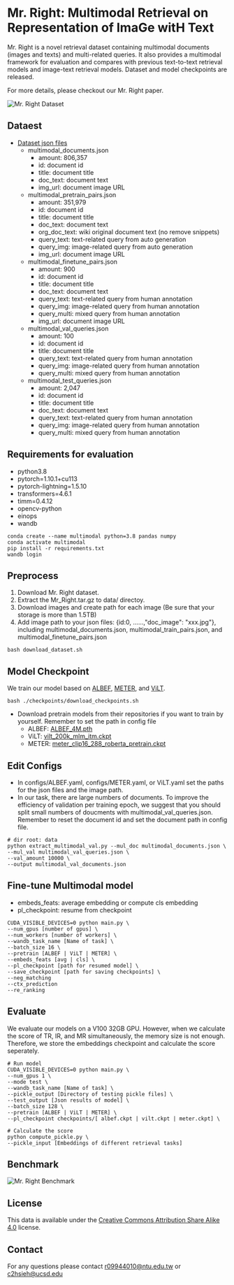 # Mr. Right: Multimodal Retrieval on Representation of ImaGe witH Text
Mr. Right is a novel retrieval dataset containing multimodal documents (images and texts) and multi-related queries. It also provides a multimodal framework for evaluation and compares with previous text-to-text retrieval models and image-text retrieval models. Dataset and model checkpoints are released.

For more details, please checkout our Mr. Right paper.

![Mr. Right Dataset](https://github.com/hsiehjackson/Mr.Right/blob/main/Mr_Right_framework.png?raw=true)

## Dataest
* <a href="https://www.dropbox.com/s/jky5dvkn6nar8mc/Mr_Right.tar.gz?dl=1"> Dataset json files</a>
    * multimodal_documents.json
        * amount: 806,357
        * id: document id
        * title: document title
        * doc_text: document text
        * img_url: document image URL
    * multimodal_pretrain_pairs.json
        * amount: 351,979
        * id: document id
        * title: document title
        * doc_text: document text
        * org_doc_text: wiki original document text (no remove snippets)
        * query_text: text-related query from auto generation
        * query_img: image-related query from auto generation
        * img_url: document image URL
    * multimodal_finetune_pairs.json
        * amount: 900
        * id: document id
        * title: document title
        * doc_text: document text
        * query_text: text-related query from human annotation
        * query_img: image-related query from human annotation
        * query_multi: mixed query from human annotation
        * img_url: document image URL
    * multimodal_val_queries.json
        * amount: 100
        * id: document id
        * title: document title
        * query_text: text-related query from human annotation
        * query_img: image-related query from human annotation
        * query_multi: mixed query from human annotation
    * multimodal_test_queries.json
        * amount: 2,047
        * id: document id
        * title: document title
        * doc_text: document text
        * query_text: text-related query from human annotation
        * query_img: image-related query from human annotation
        * query_multi: mixed query from human annotation
## Requirements for evaluation
* python3.8
* pytorch=1.10.1+cu113
* pytorch-lightning=1.5.10
* transformers=4.6.1
* timm=0.4.12
* opencv-python
* einops
* wandb
```bash=
conda create --name multimodal python=3.8 pandas numpy 
conda activate multimodal
pip install -r requirements.txt
wandb login
```

## Preprocess
1. Download Mr. Right dataset.
2. Extract the Mr_Right.tar.gz to data/ directoy.
3. Download images and create path for each image (Be sure that your storage is more than 1.5TB)
4. Add image path to your json files: {id:0, ......,"doc_image": "xxx.jpg"}, including multimodal_documents.json, multimodal_train_pairs.json, and multimodal_finetune_pairs.json
```bash=
bash download_dataset.sh
```

## Model Checkpoint
We train our model based on <a href="https://github.com/salesforce/ALBEF"> ALBEF</a>, <a href="https://github.com/zdou0830/METER"> METER</a>, and <a href="https://github.com/dandelin/ViLT"> ViLT</a>. 
```bash=
bash ./checkpoints/download_checkpoints.sh
```
* Download pretrain models from their repositories if you want to train by yourself. Remember to set the path in config file
    * ALBEF: <a href="https://github.com/salesforce/ALBEF"> ALBEF_4M.pth</a>
    * ViLT: <a href="https://github.com/dandelin/ViLT"> vilt_200k_mlm_itm.ckpt</a>
    * METER: <a href="https://github.com/zdou0830/METER"> meter_clip16_288_roberta_pretrain.ckpt</a>

## Edit Configs
* In configs/ALBEF.yaml, configs/METER.yaml, or ViLT.yaml set the paths for the json files and the image path.
* In our task, there are large numbers of documents. To improve the efficiency of validation per training epoch, we suggest that you should split small numbers of doucments with multimodal_val_queries.json. Remember to reset the document id and set the document path in config file.
```bash=
# dir root: data
python extract_multimodal_val.py --mul_doc multimodal_documents.json \
--mul_val multimodal_val_queries.json \ 
--val_amount 10000 \ 
--output multimodal_val_documents.json
```

## Fine-tune Multimodal model
* embeds_feats: average embedding or compute cls embedding
* pl_checkpoint: resume from checkpoint

```bash=
CUDA_VISIBLE_DEVICES=0 python main.py \
--num_gpus [number of gpus] \
--num_workers [number of workers] \
--wandb_task_name [Name of task] \
--batch_size 16 \ 
--pretrain [ALBEF | ViLT | METER] \ 
--embeds_feats [avg | cls] \ 
--pl_checkpoint [path for resumed model] \
--save_checkpoint [path for saving checkpoints] \
--neg_matching
--ctx_prediction
--re_ranking
```
## Evaluate 
We evaluate our models on a V100 32GB GPU. However, when we calculate the score of TR, IR, and MR simultaneously, the memory size is not enough. Therefore, we store the embeddings checkpoint and calculate the score seperately.

```bash=
# Run model
CUDA_VISIBLE_DEVICES=0 python main.py \
--num_gpus 1 \
--mode test \
--wandb_task_name [Name of task] \ 
--pickle_output [Directory of testing pickle files] \
--test_output [Json results of model] \
--batch_size 128 \ 
--pretrain [ALBEF | ViLT | METER] \ 
--pl_checkpoint checkpoints/[ albef.ckpt | vilt.ckpt | meter.ckpt] \

# Calculate the score
python compute_pickle.py \
--pickle_input [Embeddings of different retrieval tasks]
```

## Benchmark
![Mr. Right Benchmark](https://github.com/hsiehjackson/Mr.Right/blob/main/benchmark.png?raw=true)



## License
This data is available under the [Creative Commons Attribution Share Alike 4.0](LICENSE) license.

## Contact
For any questions please contact r09944010@ntu.edu.tw or c2hsieh@ucsd.edu 